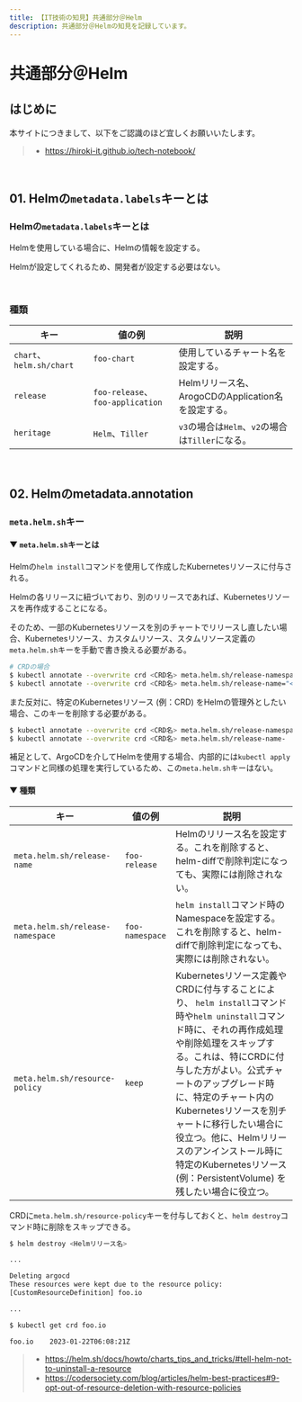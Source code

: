 ```yaml
---
title: 【IT技術の知見】共通部分＠Helm
description: 共通部分＠Helmの知見を記録しています。
---
```


# 共通部分＠Helm

## はじめに

本サイトにつきまして、以下をご認識のほど宜しくお願いいたします。

> - https://hiroki-it.github.io/tech-notebook/

<br>

## 01. Helmの`metadata.labels`キーとは

### Helmの`metadata.labels`キーとは

Helmを使用している場合に、Helmの情報を設定する。

Helmが設定してくれるため、開発者が設定する必要はない。

<br>

### 種類

| キー                     | 値の例                           | 説明                                               |
| ------------------------ | -------------------------------- | -------------------------------------------------- |
| `chart`、`helm.sh/chart` | `foo-chart`                      | 使用しているチャート名を設定する。                 |
| `release`                | `foo-release`、`foo-application` | Helmリリース名、ArogoCDのApplication名を設定する。 |
| `heritage`               | `Helm`、`Tiller`                 | `v3`の場合は`Helm`、`v2`の場合は`Tiller`になる。   |

<br>

## 02. Helmのmetadata.annotation

### `meta.helm.sh`キー

#### ▼ `meta.helm.sh`キーとは

Helmの`helm install`コマンドを使用して作成したKubernetesリソースに付与される。

Helmの各リリースに紐づいており、別のリリースであれば、Kubernetesリソースを再作成することになる。

そのため、一部のKubernetesリソースを別のチャートでリリースし直したい場合、Kubernetesリソース、カスタムリソース、スタムリソース定義の`meta.helm.sh`キーを手動で書き換える必要がある。

```bash
# CRDの場合
$ kubectl annotate --overwrite crd <CRD名> meta.helm.sh/release-namespace="<新しいNamespace>"
$ kubectl annotate --overwrite crd <CRD名> meta.helm.sh/release-name="<新しいリリース名>"
```

また反対に、特定のKubernetesリソース (例：CRD) をHelmの管理外としたい場合、このキーを削除する必要がある。

```bash
$ kubectl annotate --overwrite crd <CRD名> meta.helm.sh/release-namespace-
$ kubectl annotate --overwrite crd <CRD名> meta.helm.sh/release-name-
```

補足として、ArgoCDを介してHelmを使用する場合、内部的には`kubectl apply`コマンドと同様の処理を実行しているため、この`meta.helm.sh`キーはない。

#### ▼ 種類

| キー                             | 値の例          | 説明                                                                                                                                                                                                                                                                                                                                                                                                                |
| -------------------------------- | --------------- | ------------------------------------------------------------------------------------------------------------------------------------------------------------------------------------------------------------------------------------------------------------------------------------------------------------------------------------------------------------------------------------------------------------------- |
| `meta.helm.sh/release-name`      | `foo-release`   | Helmのリリース名を設定する。これを削除すると、helm-diffで削除判定になっても、実際には削除されない。                                                                                                                                                                                                                                                                                                                 |
| `meta.helm.sh/release-namespace` | `foo-namespace` | `helm install`コマンド時のNamespaceを設定する。これを削除すると、helm-diffで削除判定になっても、実際には削除されない。                                                                                                                                                                                                                                                                                              |
| `meta.helm.sh/resource-policy`   | `keep`          | Kubernetesリソース定義やCRDに付与することにより、 `helm install`コマンド時や`helm uninstall`コマンド時に、それの再作成処理や削除処理をスキップする。これは、特にCRDに付与した方がよい。公式チャートのアップグレード時に、特定のチャート内のKubernetesリソースを別チャートに移行したい場合に役立つ。他に、Helmリリースのアンインストール時に特定のKubernetesリソース (例：PersistentVolume) を残したい場合に役立つ。 |

CRDに`meta.helm.sh/resource-policy`キーを付与しておくと、`helm destroy`コマンド時に削除をスキップできる。

```bash
$ helm destroy <Helmリリース名>

...

Deleting argocd
These resources were kept due to the resource policy:
[CustomResourceDefinition] foo.io

...

$ kubectl get crd foo.io

foo.io    2023-01-22T06:08:21Z
```

> - https://helm.sh/docs/howto/charts_tips_and_tricks/#tell-helm-not-to-uninstall-a-resource
> - https://codersociety.com/blog/articles/helm-best-practices#9-opt-out-of-resource-deletion-with-resource-policies

<br>
